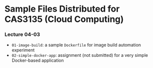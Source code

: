# Sample Files Distributed for CAS3135 (Cloud Computing)

### Lecture 04-03

* `01-image-build`: a sample `Dockerfile` for image build automation experiment
* `02-simple-docker-app`: assignment (not submitted) for a very simple Docker-based application
